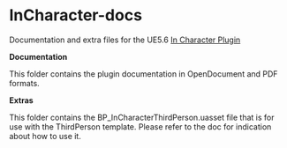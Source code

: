 # InCharacter-docs
Documentation and extra files for the UE5.6 [In Character Plugin](https://www.fab.com/portal/listings/7dac598b-db4c-4379-8b36-87a6cf17996b/)

**Documentation**

This folder contains the plugin documentation in OpenDocument and PDF formats.

**Extras**

This folder contains the BP_InCharacterThirdPerson.uasset file that is for use with
the ThirdPerson template. Please refer to the doc for indication about how to use it.
